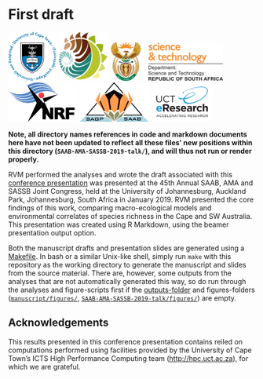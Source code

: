 # First draft

<p>
  <img src="../logos/UCT-logo.png"       height="100" />
  <img src="../logos/BIO-logo.png"       height="100" />
  <img src="../logos/DST-logo.png"       height="80"  />
  <img src="../logos/NRF-logo.png"       height="80"  />
  <img src="../logos/SAAB-logo.png"      height="80"  />
  <img src="../logos/eResearch-logo.png" height="80"  />
</p>

**Note, all directory names references in code and markdown documents here have not been updated to reflect all these files' new positions within this directory (`SAAB-AMA-SASSB-2019-talk/`), and will thus not run or render properly.**

RVM performed the analyses and wrote the draft associated with this [conference presentation](https://www.researchgate.net/publication/330262656_Environmental_turnover_predicts_plant_species_richness_turnover_-_Comparing_the_Greater_Cape_Floristic_Region_the_Southwest_Australia_Floristic_Region) was presented at the 45th Annual SAAB, AMA and SASSB Joint Congress, held at the University of Johannesburg, Auckland Park, Johannesburg, South Africa in January 2019. RVM presented the core findings of this work, comparing macro-ecological models and environmental correlates of species richness in the Cape and SW Australia. This presentation was created using R Markdown, using the beamer presentation output option.

Both the manuscript drafts and presentation slides are generated using a [Makefile](https://www.gnu.org/s/make/manual/html_node/Introduction.html). In bash or a similar Unix-like shell, simply run `make` with this repository as the working directory to generate the manuscript and slides from the source material. There are, however, some outputs from the analyses that are not automatically generated this way, so do run through the analyses and figure-scripts first if the [outputs-folder](outputs/) and figures-folders ([`manuscript/figures/`](manuscript/figures/), [`SAAB-AMA-SASSB-2019-talk/figures/`](SAAB-AMA-SASSB-2019-talk/figures/)) are empty.

## Acknowledgements

This results presented in this conference presentation contains reiled on computations performed using facilities provided by the University of Cape Town’s ICTS High Performance Computing team (<http://hpc.uct.ac.za>), for which we are grateful.
